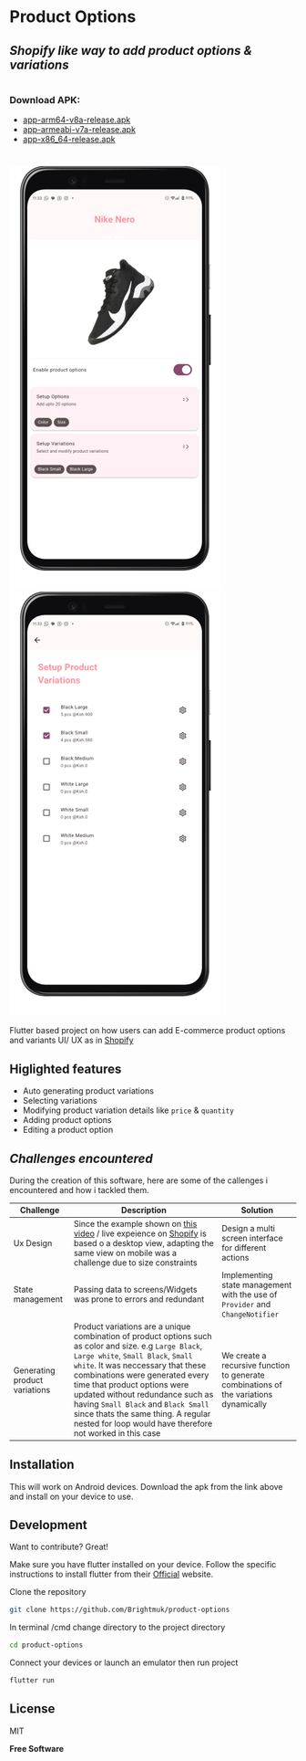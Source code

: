 # Product Options
## _Shopify like way to add product options & variations_
#
 
### Download APK: 
- [app-arm64-v8a-release.apk](apk/app-arm64-v8a-release.apk)
- [app-armeabi-v7a-release.apk](apk/app-armeabi-v7a-release.apk)
- [app-x86_64-release.apk](apk/app-x86_64-release.apk)

#


![Home screenshot](assets/screenshots/home_screenshot.png) ![Variations screenshot](assets/screenshots/variations_screenshot.png)

Flutter based project on how users can add E-commerce product options and variants UI/ UX as in [Shopify](https://admin.shopify.com/)



## Higlighted features 

- Auto generating product variations
- Selecting variations
- Modifying product variation details like `price` & `quantity`
- Adding product options
- Editing a product option



## _Challenges encountered_
During the creation of this software, here are some of the callenges i encountered and how i tackled them.

| Challenge | Description| Solution |
| ------ | ------ |---|
|Ux Design| Since the example shown on [this video](https://www.youtube.com/watch?v=njdHCpildhE) / live expeience on  [Shopify](https://admin.shopify.com/) is based o a desktop view, adapting the same view on mobile was a challenge due to size constraints|Design a multi screen interface for different actions |
|State management| Passing data to screens/Widgets was prone to errors and redundant | Implementing state management with the use of `Provider` and `ChangeNotifier` |
|Generating product variations | Product variations are a unique combination of product options such as color and size. e.g `Large Black`, `Large white`, `Small Black`, `Small white`. It was neccessary that these combinations were generated every time that product options were updated without redundance such as having `Small Black` and `Black Small` since thats the same thing. A regular nested for loop would have therefore not worked in this case|We create a recursive function to generate combinations of the variations dynamically|


## Installation

This will work on Android devices.
Download the apk from the link above and install on your device to use.

## Development

Want to contribute? Great!

Make sure you have flutter installed on your device. Follow the specific instructions to install flutter from their  [Official](https://flutter.dev/) website.


Clone the repository

```sh
git clone https://github.com/Brightmuk/product-options
```

In terminal /cmd change directory to the project directory

```sh
cd product-options
```

Connect your devices or launch an emulator then run project

```sh
flutter run
```



## License

MIT

**Free Software**

[//]: # (These are reference links used in the body of this note and get stripped out when the markdown processor does its job. There is no need to format nicely because it shouldn't be seen. Thanks SO - http://stackoverflow.com/questions/4823468/store-comments-in-markdown-syntax)

   [dill]: <https://github.com/joemccann/dillinger>
   [git-repo-url]: <https://github.com/joemccann/dillinger.git>
   [john gruber]: <http://daringfireball.net>
   [df1]: <http://daringfireball.net/projects/markdown/>
   [markdown-it]: <https://github.com/markdown-it/markdown-it>
   [Ace Editor]: <http://ace.ajax.org>
   [node.js]: <http://nodejs.org>
   [Twitter Bootstrap]: <http://twitter.github.com/bootstrap/>
   [jQuery]: <http://jquery.com>
   [@tjholowaychuk]: <http://twitter.com/tjholowaychuk>
   [express]: <http://expressjs.com>
   [AngularJS]: <http://angularjs.org>
   [Gulp]: <http://gulpjs.com>

   [PlDb]: <https://github.com/joemccann/dillinger/tree/master/plugins/dropbox/README.md>
   [PlGh]: <https://github.com/joemccann/dillinger/tree/master/plugins/github/README.md>
   [PlGd]: <https://github.com/joemccann/dillinger/tree/master/plugins/googledrive/README.md>
   [PlOd]: <https://github.com/joemccann/dillinger/tree/master/plugins/onedrive/README.md>
   [PlMe]: <https://github.com/joemccann/dillinger/tree/master/plugins/medium/README.md>
   [PlGa]: <https://github.com/RahulHP/dillinger/blob/master/plugins/googleanalytics/README.md>
